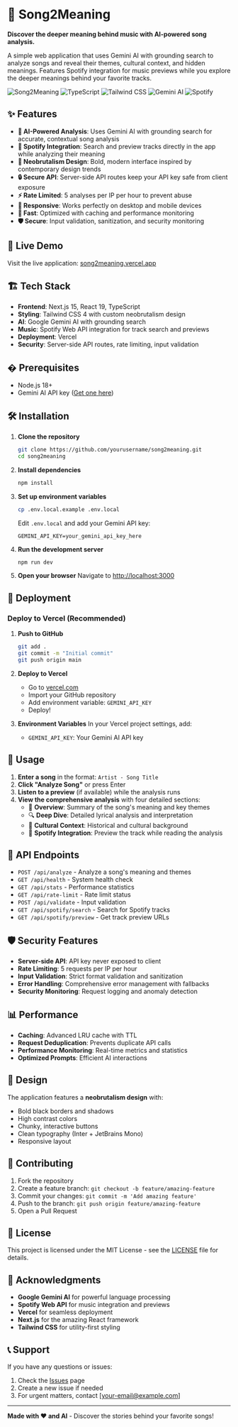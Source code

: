 # 🎵 Song2Meaning

**Discover the deeper meaning behind music with AI-powered song analysis.**

A simple web application that uses Gemini AI with grounding search to analyze songs and reveal their themes, cultural context, and hidden meanings. Features Spotify integration for music previews while you explore the deeper meanings behind your favorite tracks.

![Song2Meaning](https://img.shields.io/badge/Next.js-15-black?style=for-the-badge&logo=next.js)
![TypeScript](https://img.shields.io/badge/TypeScript-5-blue?style=for-the-badge&logo=typescript)
![Tailwind CSS](https://img.shields.io/badge/Tailwind-4-38bdf8?style=for-the-badge&logo=tailwindcss)
![Gemini AI](https://img.shields.io/badge/Gemini-AI-purple?style=for-the-badge)
![Spotify](https://img.shields.io/badge/Spotify-Integration-1ed760?style=for-the-badge&logo=spotify)

## ✨ Features

- **🤖 AI-Powered Analysis**: Uses Gemini AI with grounding search for accurate, contextual song analysis
- **🎵 Spotify Integration**: Search and preview tracks directly in the app while analyzing their meaning
- **🎨 Neobrutalism Design**: Bold, modern interface inspired by contemporary design trends
- **🔒 Secure API**: Server-side API routes keep your API key safe from client exposure
- **⚡ Rate Limited**: 5 analyses per IP per hour to prevent abuse
- **📱 Responsive**: Works perfectly on desktop and mobile devices
- **🚀 Fast**: Optimized with caching and performance monitoring
- **🛡️ Secure**: Input validation, sanitization, and security monitoring

## 🚀 Live Demo

Visit the live application: [song2meaning.vercel.app](https://song2meaning.vercel.app)

## 🏗️ Tech Stack

- **Frontend**: Next.js 15, React 19, TypeScript
- **Styling**: Tailwind CSS 4 with custom neobrutalism design
- **AI**: Google Gemini AI with grounding search
- **Music**: Spotify Web API integration for track search and previews
- **Deployment**: Vercel
- **Security**: Server-side API routes, rate limiting, input validation

## � Prerequisites

- Node.js 18+
- Gemini AI API key ([Get one here](https://makersuite.google.com/app/apikey))

## 🛠️ Installation

1. **Clone the repository**

   ```bash
   git clone https://github.com/yourusername/song2meaning.git
   cd song2meaning
   ```

2. **Install dependencies**

   ```bash
   npm install
   ```

3. **Set up environment variables**

   ```bash
   cp .env.local.example .env.local
   ```

   Edit `.env.local` and add your Gemini API key:

   ```env
   GEMINI_API_KEY=your_gemini_api_key_here
   ```

4. **Run the development server**

   ```bash
   npm run dev
   ```

5. **Open your browser**
   Navigate to [http://localhost:3000](http://localhost:3000)

## 🚀 Deployment

### Deploy to Vercel (Recommended)

1. **Push to GitHub**

   ```bash
   git add .
   git commit -m "Initial commit"
   git push origin main
   ```

2. **Deploy to Vercel**

   - Go to [vercel.com](https://vercel.com)
   - Import your GitHub repository
   - Add environment variable: `GEMINI_API_KEY`
   - Deploy!

3. **Environment Variables**
   In your Vercel project settings, add:
   - `GEMINI_API_KEY`: Your Gemini AI API key

## 🎯 Usage

1. **Enter a song** in the format: `Artist - Song Title`
2. **Click "Analyze Song"** or press Enter
3. **Listen to a preview** (if available) while the analysis runs
4. **View the comprehensive analysis** with four detailed sections:
   - 📖 **Overview**: Summary of the song's meaning and key themes
   - 🔍 **Deep Dive**: Detailed lyrical analysis and interpretation
   - 💭 **Cultural Context**: Historical and cultural background
   - 🎵 **Spotify Integration**: Preview the track while reading the analysis

## 🔧 API Endpoints

- `POST /api/analyze` - Analyze a song's meaning and themes
- `GET /api/health` - System health check
- `GET /api/stats` - Performance statistics  
- `GET /api/rate-limit` - Rate limit status
- `POST /api/validate` - Input validation
- `GET /api/spotify/search` - Search for Spotify tracks
- `GET /api/spotify/preview` - Get track preview URLs

## 🛡️ Security Features

- **Server-side API**: API key never exposed to client
- **Rate Limiting**: 5 requests per IP per hour
- **Input Validation**: Strict format validation and sanitization
- **Error Handling**: Comprehensive error management with fallbacks
- **Security Monitoring**: Request logging and anomaly detection

## 📊 Performance

- **Caching**: Advanced LRU cache with TTL
- **Request Deduplication**: Prevents duplicate API calls
- **Performance Monitoring**: Real-time metrics and statistics
- **Optimized Prompts**: Efficient AI interactions

## 🎨 Design

The application features a **neobrutalism design** with:

- Bold black borders and shadows
- High contrast colors
- Chunky, interactive buttons
- Clean typography (Inter + JetBrains Mono)
- Responsive layout

## 🤝 Contributing

1. Fork the repository
2. Create a feature branch: `git checkout -b feature/amazing-feature`
3. Commit your changes: `git commit -m 'Add amazing feature'`
4. Push to the branch: `git push origin feature/amazing-feature`
5. Open a Pull Request

## 📝 License

This project is licensed under the MIT License - see the [LICENSE](LICENSE) file for details.

## 🙏 Acknowledgments

- **Google Gemini AI** for powerful language processing
- **Spotify Web API** for music integration and previews  
- **Vercel** for seamless deployment
- **Next.js** for the amazing React framework
- **Tailwind CSS** for utility-first styling

## 📞 Support

If you have any questions or issues:

1. Check the [Issues](https://github.com/yourusername/song2meaning/issues) page
2. Create a new issue if needed
3. For urgent matters, contact [your-email@example.com]

---

**Made with ❤️ and AI** - Discover the stories behind your favorite songs!
